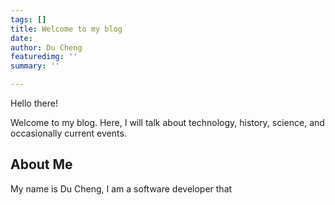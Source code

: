 ```yaml
---
tags: []
title: Welcome to my blog
date: 
author: Du Cheng
featuredimg: ''
summary: ''

---
```

Hello there!

Welcome to my blog. Here, I will talk about technology, history, science, and occasionally current events.

## About Me

My name is Du Cheng, I am a software developer that 